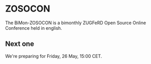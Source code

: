 # ZOSOCON
The BiMon-ZOSOCON is a bimonthly ZUGFeRD Open Source Online Conference held in english.

## Next one
We're preparing for Friday, 26 May, 15:00 CET. 
